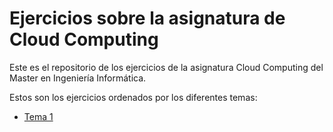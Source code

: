 # Ejercicios sobre la asignatura de Cloud Computing
Este es el repositorio de los ejercicios de la asignatura Cloud Computing del Master en Ingeniería Informática.

Estos son los ejercicios ordenados por los diferentes temas:
  - [Tema 1](https://github.com/natalia2911/Ejercicios-CloudComputing/blob/master/Tema%201/Tema1.md)
